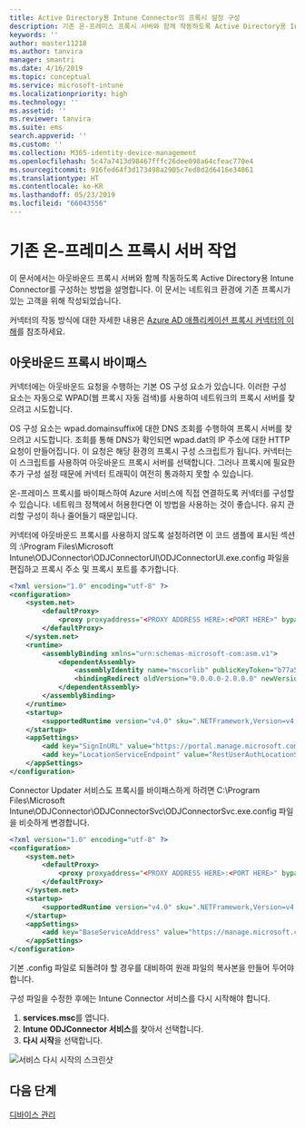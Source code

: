 ```yaml
---
title: Active Directory용 Intune Connector의 프록시 설정 구성
description: 기존 온-프레미스 프록시 서버와 함께 작동하도록 Active Directory용 Intune Connector를 구성하는 방법을 설명합니다.
keywords: ''
author: master11218
ms.author: tanvira
manager: smantri
ms.date: 4/16/2019
ms.topic: conceptual
ms.service: microsoft-intune
ms.localizationpriority: high
ms.technology: ''
ms.assetid: ''
ms.reviewer: tanvira
ms.suite: ems
search.appverid: ''
ms.custom: ''
ms.collection: M365-identity-device-management
ms.openlocfilehash: 5c47a7413d98467fffc26dee098a64cfeac770e4
ms.sourcegitcommit: 916fed64f3d173498a2905c7ed8d2d6416e34061
ms.translationtype: HT
ms.contentlocale: ko-KR
ms.lasthandoff: 05/23/2019
ms.locfileid: "66043556"
---
```

# <a name="work-with-existing-on-premises-proxy-servers"></a>기존 온-프레미스 프록시 서버 작업

이 문서에서는 아웃바운드 프록시 서버와 함께 작동하도록 Active Directory용 Intune Connector를 구성하는 방법을 설명합니다. 이 문서는 네트워크 환경에 기존 프록시가 있는 고객을 위해 작성되었습니다.

커넥터의 작동 방식에 대한 자세한 내용은 [Azure AD 애플리케이션 프록시 커넥터의 이해](https://docs.microsoft.com/azure/active-directory/manage-apps/application-proxy-connectors)를 참조하세요.

## <a name="bypass-outbound-proxies"></a>아웃바운드 프록시 바이패스

커넥터에는 아웃바운드 요청을 수행하는 기본 OS 구성 요소가 있습니다. 이러한 구성 요소는 자동으로 WPAD(웹 프록시 자동 검색)를 사용하여 네트워크의 프록시 서버를 찾으려고 시도합니다.

OS 구성 요소는 wpad.domainsuffix에 대한 DNS 조회를 수행하여 프록시 서버를 찾으려고 시도합니다. 조회를 통해 DNS가 확인되면 wpad.dat의 IP 주소에 대한 HTTP 요청이 만들어집니다. 이 요청은 해당 환경의 프록시 구성 스크립트가 됩니다. 커넥터는 이 스크립트를 사용하여 아웃바운드 프록시 서버를 선택합니다. 그러나 프록시에 필요한 추가 구성 설정 때문에 커넥터 트래픽이 여전히 통과하지 못할 수 있습니다.

온-프레미스 프록시를 바이패스하여 Azure 서비스에 직접 연결하도록 커넥터를 구성할 수 있습니다. 네트워크 정책에서 허용한다면 이 방법을 사용하는 것이 좋습니다. 유지 관리할 구성이 하나 줄어들기 때문입니다.

커넥터에 아웃바운드 프록시를 사용하지 않도록 설정하려면 이 코드 샘플에 표시된 섹션의 :\Program Files\Microsoft Intune\ODJConnector\ODJConnectorUI\ODJConnectorUI.exe.config 파일을 편집하고 프록시 주소 및 프록시 포트를 추가합니다.

```xml
<?xml version="1.0" encoding="utf-8" ?>
<configuration>
    <system.net>  
        <defaultProxy>   
            <proxy proxyaddress="<PROXY ADDRESS HERE>:<PORT HERE>" bypassonlocal="True" usesystemdefault="True"/>   
        </defaultProxy>  
    </system.net>
    <runtime>
        <assemblyBinding xmlns="urn:schemas-microsoft-com:asm.v1">
            <dependentAssembly>
                <assemblyIdentity name="mscorlib" publicKeyToken="b77a5c561934e089" culture="neutral"/>
                <bindingRedirect oldVersion="0.0.0.0-2.0.0.0" newVersion="4.6.0.0" />
            </dependentAssembly>
        </assemblyBinding>
    </runtime>
    <startup> 
        <supportedRuntime version="v4.0" sku=".NETFramework,Version=v4.6" />
    </startup>
    <appSettings>
        <add key="SignInURL" value="https://portal.manage.microsoft.com/Home/ClientLogon"/>
        <add key="LocationServiceEndpoint" value="RestUserAuthLocationService/RestUserAuthLocationService/ServiceAddresses"/>
    </appSettings>
</configuration>
```
Connector Updater 서비스도 프록시를 바이패스하게 하려면 C:\Program Files\Microsoft Intune\ODJConnector\ODJConnectorSvc\ODJConnectorSvc.exe.config 파일을 비슷하게 변경합니다.

```xml
<?xml version="1.0" encoding="utf-8" ?>
<configuration>
    <system.net>  
        <defaultProxy>   
            <proxy proxyaddress="<PROXY ADDRESS HERE>:<PORT HERE>" bypassonlocal="True" usesystemdefault="True"/>   
        </defaultProxy>  
    </system.net>
    <startup>
        <supportedRuntime version="v4.0" sku=".NETFramework,Version=v4.6" />
    </startup>
    <appSettings>
        <add key="BaseServiceAddress" value="https://manage.microsoft.com/" />
    </appSettings>
</configuration>
```

기본 .config 파일로 되돌려야 할 경우를 대비하여 원래 파일의 복사본을 만들어 두어야 합니다.

구성 파일을 수정한 후에는 Intune Connector 서비스를 다시 시작해야 합니다. 

1. **services.msc**를 엽니다.
2. **Intune ODJConnector 서비스**를 찾아서 선택합니다.
3. **다시 시작**을 선택합니다.

![서비스 다시 시작의 스크린샷](media/autopilot-hybrid-connector-proxy/service-restart.png)


## <a name="next-steps"></a>다음 단계

[디바이스 관리](device-management.md)